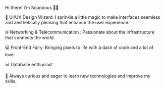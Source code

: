 Hi there! i'm Soundous 🎀🦢

🎨 UI/UX Design Wizard: I sprinkle a little magic to make interfaces seamless and aesthetically pleasing that enhance the user experience.

🌐 Networking & Telecommunication : Passionate about the infrastructure that connects the world.

💻 Front-End Fairy: Bringing pixels to life with a dash of code and a lot of love.

📊 Database enthusiast

🦢  Always curious and eager to learn new technologies and improve my skills.



<!---
sndsette/sndsette is a ✨ special ✨ repository because its `README.md` (this file) appears on your GitHub profile.
You can click the Preview link to take a look at your changes.
--->
